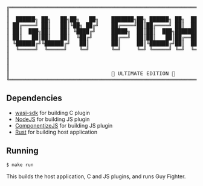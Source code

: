 <pre>
╔══════════════════════════════════════════════════════════════════════════════════════╗
║                                                                                      ║
║  ██████╗ ██╗   ██╗██╗   ██╗    ███████╗██╗ ██████╗ ██╗  ██╗████████╗███████╗██████╗  ║
║ ██╔════╝ ██║   ██║╚██╗ ██╔╝    ██╔════╝██║██╔════╝ ██║  ██║╚══██╔══╝██╔════╝██╔══██╗ ║
║ ██║  ███╗██║   ██║ ╚████╔╝     █████╗  ██║██║  ███╗███████║   ██║   █████╗  ██████╔╝ ║
║ ██║   ██║██║   ██║  ╚██╔╝      ██╔══╝  ██║██║   ██║██╔══██║   ██║   ██╔══╝  ██╔══██╗ ║
║ ╚██████╔╝╚██████╔╝   ██║       ██║     ██║╚██████╔╝██║  ██║   ██║   ███████╗██║  ██║ ║
║  ╚═════╝  ╚═════╝    ╚═╝       ╚═╝     ╚═╝ ╚═════╝ ╚═╝  ╚═╝   ╚═╝   ╚══════╝╚═╝  ╚═╝ ║
║                                                                                      ║
║                                                                                      ║ 
║                                                                                      ║
║                                🥊 ULTIMATE EDITION 🥊                               ║
╚══════════════════════════════════════════════════════════════════════════════════════╝
</pre>

## Dependencies

- [wasi-sdk](https://github.com/WebAssembly/wasi-sdk) for building C plugin
- [NodeJS](https://nodejs.org/en/download) for building JS plugin
- [ComponentizeJS](https://github.com/bytecodealliance/ComponentizeJS) for building JS plugin
- [Rust](https://www.rust-lang.org/tools/install) for building host application

## Running

```bash
$ make run
```

This builds the host application, C and JS plugins, and runs Guy Fighter.
